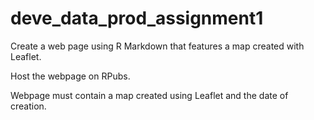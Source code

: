 # deve_data_prod_assignment1
Create a web page using R Markdown that features a map created with Leaflet.

Host the webpage on RPubs.

Webpage must contain a map created using Leaflet and the date of creation.
